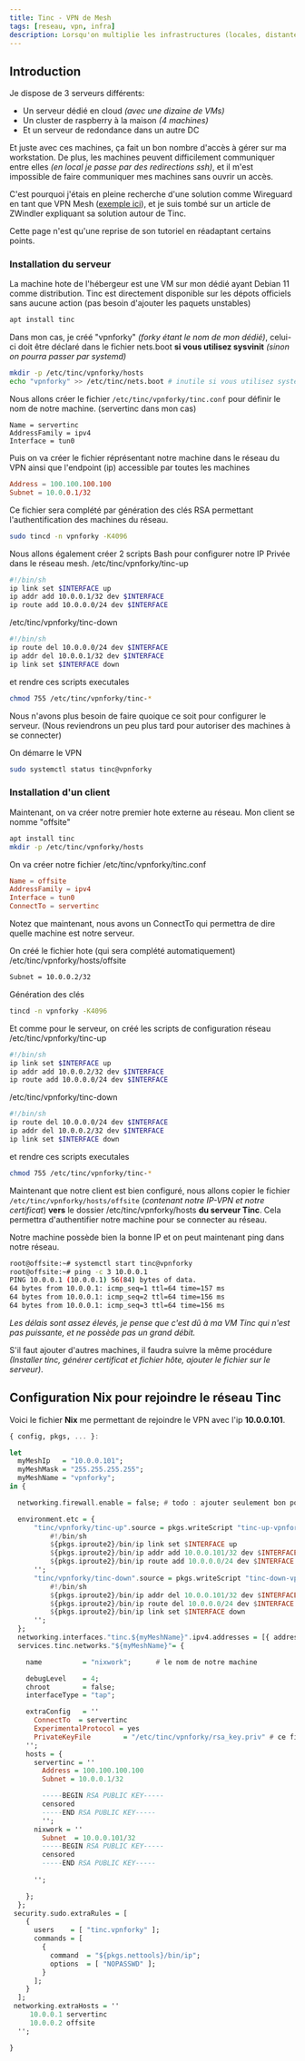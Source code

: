 ```yaml
---
title: Tinc - VPN de Mesh
tags: [reseau, vpn, infra]
description: Lorsqu'on multiplie les infrastructures (locales, distante etc..), avoir un VPN de Mesh permet de vous faciliter la vie. Nous allons donc installer et configurer Tinc
---
```


## Introduction

Je dispose de 3 serveurs différents:

- Un serveur dédié en cloud *(avec une dizaine de VMs)*
- Un cluster de raspberry à la maison *(4 machines)*
- Et un serveur de redondance dans un autre DC

Et juste avec ces machines, ça fait un bon nombre d'accès à gérer sur ma workstation. De plus, les machines peuvent difficilement communiquer entre elles *(en local je passe par des redirections ssh)*, et il m'est impossible de faire communiquer mes machines sans ouvrir un accès.

C'est pourquoi j'étais en pleine recherche d'une solution comme Wireguard en tant que VPN Mesh ([exemple ici](https://www.scaleway.com/en/docs/tutorials/wireguard-mesh-vpn/)), et je suis tombé sur un article de ZWindler expliquant sa solution autour de Tinc.

Cette page n'est qu'une reprise de son tutoriel en réadaptant certains points.

### Installation du serveur

La machine hote de l'hébergeur est une VM sur mon dédié ayant Debian 11 comme distribution.
Tinc est directement disponible sur les dépots officiels sans aucune action (pas besoin d'ajouter les paquets unstables)

```bash
apt install tinc
```

Dans mon cas, je créé "vpnforky" *(forky étant le nom de mon dédié)*, celui-ci doit être déclaré dans le fichier nets.boot **si vous utilisez sysvinit** *(sinon on pourra passer par systemd)*

```bash
mkdir -p /etc/tinc/vpnforky/hosts
echo "vpnforky" >> /etc/tinc/nets.boot # inutile si vous utilisez systemd
```

Nous allons créer le fichier `/etc/tinc/vpnforky/tinc.conf` pour définir le nom de notre machine. (servertinc dans mon cas)

```config
Name = servertinc
AddressFamily = ipv4
Interface = tun0
```

Puis on va créer le fichier réprésentant notre machine dans le réseau du VPN ainsi que l'endpoint (ip) accessible par toutes les machines

```conf
Address = 100.100.100.100
Subnet = 10.0.0.1/32
```

Ce fichier sera complété par génération des clés RSA permettant l'authentification des machines du réseau.

```bash
sudo tincd -n vpnforky -K4096
```

Nous allons également créer 2 scripts Bash pour configurer notre IP Privée dans le réseau mesh.
 /etc/tinc/vpnforky/tinc-up

```bash
#!/bin/sh
ip link set $INTERFACE up
ip addr add 10.0.0.1/32 dev $INTERFACE
ip route add 10.0.0.0/24 dev $INTERFACE
```

 /etc/tinc/vpnforky/tinc-down

```bash
#!/bin/sh
ip route del 10.0.0.0/24 dev $INTERFACE
ip addr del 10.0.0.1/32 dev $INTERFACE
ip link set $INTERFACE down
```

et rendre ces scripts executales

```bash
chmod 755 /etc/tinc/vpnforky/tinc-*
```

Nous n'avons plus besoin de faire quoique ce soit pour configurer le serveur. (Nous reviendrons un peu plus tard pour autoriser des machines à se connecter)

On démarre le VPN

```bash
sudo systemctl status tinc@vpnforky
```

### Installation d'un client

Maintenant, on va créer notre premier hote externe au réseau. Mon client se nomme "offsite"

```bash
apt install tinc
mkdir -p /etc/tinc/vpnforky/hosts
```

On va créer notre fichier /etc/tinc/vpnforky/tinc.conf

```conf
Name = offsite
AddressFamily = ipv4
Interface = tun0
ConnectTo = servertinc
```

Notez que maintenant, nous avons un ConnectTo qui permettra de dire quelle machine est notre serveur.

On créé le fichier hote (qui sera complété automatiquement)  /etc/tinc/vpnforky/hosts/offsite

```bash
Subnet = 10.0.0.2/32
```

Génération des clés

```bash
tincd -n vpnforky -K4096
```

Et comme pour le serveur, on créé les scripts de configuration réseau
 /etc/tinc/vpnforky/tinc-up

```bash
#!/bin/sh
ip link set $INTERFACE up
ip addr add 10.0.0.2/32 dev $INTERFACE
ip route add 10.0.0.0/24 dev $INTERFACE
```

 /etc/tinc/vpnforky/tinc-down

```bash
#!/bin/sh
ip route del 10.0.0.0/24 dev $INTERFACE
ip addr del 10.0.0.2/32 dev $INTERFACE
ip link set $INTERFACE down
```

et rendre ces scripts executales

```bash
chmod 755 /etc/tinc/vpnforky/tinc-*
```

Maintenant que notre client est bien configuré, nous allons copier le fichier `/etc/tinc/vpnforky/hosts/offsite` (*contenant notre IP-VPN et notre certificat*)  **vers** le dossier /etc/tinc/vpnforky/hosts **du serveur Tinc**. Cela permettra d'authentifier notre machine pour se connecter au réseau.

Notre machine possède bien la bonne IP et on peut maintenant ping dans notre réseau.

```bash
root@offsite:~# systemctl start tinc@vpnforky
root@offsite:~# ping -c 3 10.0.0.1
PING 10.0.0.1 (10.0.0.1) 56(84) bytes of data.
64 bytes from 10.0.0.1: icmp_seq=1 ttl=64 time=157 ms
64 bytes from 10.0.0.1: icmp_seq=2 ttl=64 time=156 ms
64 bytes from 10.0.0.1: icmp_seq=3 ttl=64 time=156 ms
```

*Les délais sont assez élevés, je pense que c'est dû à ma VM Tinc qui n'est pas puissante, et ne possède pas un grand débit.*

S'il faut ajouter d'autres machines, il faudra suivre la même procédure *(Installer tinc, générer certificat et fichier hôte, ajouter le fichier sur le serveur)*.

## Configuration Nix pour rejoindre le réseau Tinc

Voici le fichier **Nix** me permettant de rejoindre le VPN avec l'ip **10.0.0.101**.

```haskell
{ config, pkgs, ... }:

let
  myMeshIp   = "10.0.0.101";
  myMeshMask = "255.255.255.255";
  myMeshName = "vpnforky";
in {

  networking.firewall.enable = false; # todo : ajouter seulement bon port

  environment.etc = {
      "tinc/vpnforky/tinc-up".source = pkgs.writeScript "tinc-up-vpnforky" ''
          #!/bin/sh
          ${pkgs.iproute2}/bin/ip link set $INTERFACE up
          ${pkgs.iproute2}/bin/ip addr add 10.0.0.101/32 dev $INTERFACE
          ${pkgs.iproute2}/bin/ip route add 10.0.0.0/24 dev $INTERFACE
      '';
      "tinc/vpnforky/tinc-down".source = pkgs.writeScript "tinc-down-vpnforky" ''
          #!/bin/sh
          ${pkgs.iproute2}/bin/ip addr del 10.0.0.101/32 dev $INTERFACE
          ${pkgs.iproute2}/bin/ip route del 10.0.0.0/24 dev $INTERFACE
          ${pkgs.iproute2}/bin/ip link set $INTERFACE down
      '';
  };
  networking.interfaces."tinc.${myMeshName}".ipv4.addresses = [{ address = myMeshIp; prefixLength = 32; }];
  services.tinc.networks."${myMeshName}"= {

    name          = "nixwork";      # le nom de notre machine

    debugLevel    = 4;            
    chroot        = false;       
    interfaceType = "tap";      

    extraConfig   = ''
      ConnectTo  = servertinc
      ExperimentalProtocol = yes
      PrivateKeyFile        = "/etc/tinc/vpnforky/rsa_key.priv" # ce fichier doit avoir +r en permission
    '';
    hosts = {
      servertinc = ''
        Address = 100.100.100.100
        Subnet = 10.0.0.1/32

        -----BEGIN RSA PUBLIC KEY-----
        censored
        -----END RSA PUBLIC KEY-----
        '';
      nixwork = ''
        Subnet  = 10.0.0.101/32
        -----BEGIN RSA PUBLIC KEY-----
        censored
        -----END RSA PUBLIC KEY-----
 
      '';

    };
  };
 security.sudo.extraRules = [
    {
      users    = [ "tinc.vpnforky" ];
      commands = [
        {
          command  = "${pkgs.nettools}/bin/ip";
          options  = [ "NOPASSWD" ];
        }
      ];
    }
  ];
 networking.extraHosts = ''
     10.0.0.1 servertinc
     10.0.0.2 offsite
  '';

}
```
